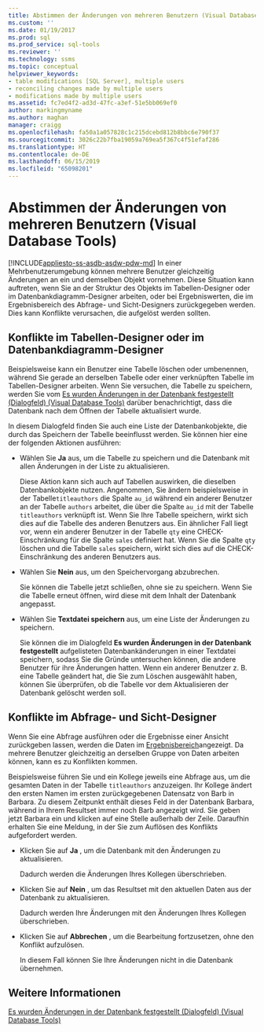 ```yaml
---
title: Abstimmen der Änderungen von mehreren Benutzern (Visual Database Tools) | Microsoft-Dokumentation
ms.custom: ''
ms.date: 01/19/2017
ms.prod: sql
ms.prod_service: sql-tools
ms.reviewer: ''
ms.technology: ssms
ms.topic: conceptual
helpviewer_keywords:
- table modifications [SQL Server], multiple users
- reconciling changes made by multiple users
- modifications made by multiple users
ms.assetid: fc7ed4f2-ad3d-47fc-a3ef-51e5bb069ef0
author: markingmyname
ms.author: maghan
manager: craigg
ms.openlocfilehash: fa50a1a057828c1c215dcebd812b8bbc6e790f37
ms.sourcegitcommit: 3026c22b7fba19059a769ea5f367c4f51efaf286
ms.translationtype: HT
ms.contentlocale: de-DE
ms.lasthandoff: 06/15/2019
ms.locfileid: "65098201"
---
```

# <a name="reconcile-changes-made-by-multiple-users-visual-database-tools"></a>Abstimmen der Änderungen von mehreren Benutzern (Visual Database Tools)
[!INCLUDE[appliesto-ss-asdb-asdw-pdw-md](../../includes/appliesto-ss-asdb-asdw-pdw-md.md)]
In einer Mehrbenutzerumgebung können mehrere Benutzer gleichzeitig Änderungen an ein und demselben Objekt vornehmen. Diese Situation kann auftreten, wenn Sie an der Struktur des Objekts im Tabellen-Designer oder im Datenbankdiagramm-Designer arbeiten, oder bei Ergebniswerten, die im Ergebnisbereich des Abfrage- und Sicht-Designers zurückgegeben werden. Dies kann Konflikte verursachen, die aufgelöst werden sollten.  
  
## <a name="conflicts-in-the-table-or-database-diagram-designers"></a>Konflikte im Tabellen-Designer oder im Datenbankdiagramm-Designer  
Beispielsweise kann ein Benutzer eine Tabelle löschen oder umbenennen, während Sie gerade an derselben Tabelle oder einer verknüpften Tabelle im Tabellen-Designer arbeiten. Wenn Sie versuchen, die Tabelle zu speichern, werden Sie vom [Es wurden Änderungen in der Datenbank festgestellt (Dialogfeld) &#40;Visual Database Tools&#41;](../../ssms/visual-db-tools/database-changes-detected-dialog-box-visual-database-tools.md) darüber benachrichtigt, dass die Datenbank nach dem Öffnen der Tabelle aktualisiert wurde.  
  
In diesem Dialogfeld finden Sie auch eine Liste der Datenbankobjekte, die durch das Speichern der Tabelle beeinflusst werden. Sie können hier eine der folgenden Aktionen ausführen:  
  
-   Wählen Sie **Ja** aus, um die Tabelle zu speichern und die Datenbank mit allen Änderungen in der Liste zu aktualisieren.  
  
    Diese Aktion kann sich auch auf Tabellen auswirken, die dieselben Datenbankobjekte nutzen. Angenommen, Sie ändern beispielsweise in der Tabelle`titleauthors` die Spalte `au_id` während ein anderer Benutzer an der Tabelle `authors` arbeitet, die über die Spalte `au_id` mit der Tabelle `titleauthors` verknüpft ist. Wenn Sie Ihre Tabelle speichern, wirkt sich dies auf die Tabelle des anderen Benutzers aus. Ein ähnlicher Fall liegt vor, wenn ein anderer Benutzer in der Tabelle `qty` eine CHECK-Einschränkung für die Spalte `sales` definiert hat. Wenn Sie die Spalte `qty` löschen und die Tabelle `sales` speichern, wirkt sich dies auf die CHECK-Einschränkung des anderen Benutzers aus.  
  
-   Wählen Sie **Nein** aus, um den Speichervorgang abzubrechen.  
  
    Sie können die Tabelle jetzt schließen, ohne sie zu speichern. Wenn Sie die Tabelle erneut öffnen, wird diese mit dem Inhalt der Datenbank angepasst.  
  
-   Wählen Sie **Textdatei speichern** aus, um eine Liste der Änderungen zu speichern.  
  
    Sie können die im Dialogfeld **Es wurden Änderungen in der Datenbank festgestellt** aufgelisteten Datenbankänderungen in einer Textdatei speichern, sodass Sie die Gründe untersuchen können, die andere Benutzer für ihre Änderungen hatten. Wenn ein anderer Benutzer z. B. eine Tabelle geändert hat, die Sie zum Löschen ausgewählt haben, können Sie überprüfen, ob die Tabelle vor dem Aktualisieren der Datenbank gelöscht werden soll.  
  
## <a name="conflicts-in-the-query-and-view-designer"></a>Konflikte im Abfrage- und Sicht-Designer  
Wenn Sie eine Abfrage ausführen oder die Ergebnisse einer Ansicht zurückgeben lassen, werden die Daten im [Ergebnisbereich](../../ssms/visual-db-tools/results-pane-visual-database-tools.md)angezeigt. Da mehrere Benutzer gleichzeitig an derselben Gruppe von Daten arbeiten können, kann es zu Konflikten kommen.  
  
Beispielsweise führen Sie und ein Kollege jeweils eine Abfrage aus, um die gesamten Daten in der Tabelle `titleauthors` anzuzeigen. Ihr Kollege ändert den ersten Namen im ersten zurückgegebenen Datensatz von Barb in Barbara. Zu diesem Zeitpunkt enthält dieses Feld in der Datenbank Barbara, während in Ihrem Resultset immer noch Barb angezeigt wird. Sie geben jetzt Barbara ein und klicken auf eine Stelle außerhalb der Zeile. Daraufhin erhalten Sie eine Meldung, in der Sie zum Auflösen des Konflikts aufgefordert werden.  
  
-   Klicken Sie auf **Ja** , um die Datenbank mit den Änderungen zu aktualisieren.  
  
    Dadurch werden die Änderungen Ihres Kollegen überschrieben.  
  
-   Klicken Sie auf **Nein** , um das Resultset mit den aktuellen Daten aus der Datenbank zu aktualisieren.  
  
    Dadurch werden Ihre Änderungen mit den Änderungen Ihres Kollegen überschrieben.  
  
-   Klicken Sie auf **Abbrechen** , um die Bearbeitung fortzusetzen, ohne den Konflikt aufzulösen.  
  
    In diesem Fall können Sie Ihre Änderungen nicht in die Datenbank übernehmen.  
  
## <a name="see-also"></a>Weitere Informationen  
[Es wurden Änderungen in der Datenbank festgestellt (Dialogfeld) &#40;Visual Database Tools&#41;](../../ssms/visual-db-tools/database-changes-detected-dialog-box-visual-database-tools.md)  
  
